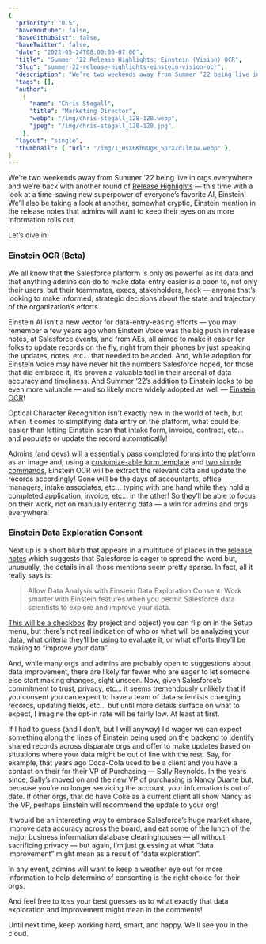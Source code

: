 ```yaml
---
{
  "priority": "0.5",
  "haveYoutube": false,
  "haveGithubGist": false,
  "haveTwitter": false,
  "date": "2022-05-24T08:00:00-07:00",
  "title": "Summer ’22 Release Highlights: Einstein (Vision) OCR",
  "Slug": "summer-22-release-highlights-einstein-vision-ocr",
  "description": "We’re two weekends away from Summer ’22 being live in orgs everywhere and we’re back with another round of Release Highlights — this time…",
  "tags": [],
  "author":
    {
      "name": "Chris Stegall",
      "title": "Marketing Director",
      "webp": "/img/chris-stegall_128-128.webp",
      "jpeg": "/img/chris-stegall_128-128.jpg",
    },
  "layout": "single",
  "thumbnail": { "url": "/img/1_HsX6Kh9UgR_5prXZdIlm1w.webp" },
}
---
```


We’re two weekends away from Summer ’22 being live in orgs everywhere and we’re back with another round of [Release Highlights](https://medium.com/creme-de-la-crm/tagged/release-highlights) — this time with a look at a time-saving new superpower of everyone’s favorite AI, Einstein! We’ll also be taking a look at another, somewhat cryptic, Einstein mention in the release notes that admins will want to keep their eyes on as more information rolls out.

Let’s dive in!

### Einstein OCR (Beta)

We all know that the Salesforce platform is only as powerful as its data and that anything admins can do to make data-entry easier is a boon to, not only their users, but their teammates, execs, stakeholders, heck — anyone that’s looking to make informed, strategic decisions about the state and trajectory of the organization’s efforts.

Einstein AI isn’t a new vector for data-entry-easing efforts — you may remember a few years ago when Einstein Voice was the big push in release notes, at Salesforce events, and from AEs, all aimed to make it easier for folks to update records on the fly, right from their phones by just speaking the updates, notes, etc… that needed to be added. And, while adoption for Einstein Voice may have never hit the numbers Salesforce hoped, for those that did embrace it, it’s proven a valuable tool in their arsenal of data accuracy and timeliness. And Summer ‘22’s addition to Einstein looks to be even more valuable — and so likely more widely adopted as well — [Einstein OCR](https://help.salesforce.com/s/articleView?id=release-notes.rn_einstein_vision_ocr_custom_forms.htm&type=5&release=238)!

Optical Character Recognition isn’t exactly new in the world of tech, but when it comes to simplifying data entry on the platform, what could be easier than letting Einstein scan that intake form, invoice, contract, etc… and populate or update the record automatically!

Admins (and devs) will a essentially pass completed forms into the platform as an image and, using a [customize-able form template](https://storage.googleapis.com/sfr-ocr-apis-research/samples/82092117.json) and [two simple commands](https://help.salesforce.com/s/articleView?id=release-notes.rn_einstein_vision_ocr_custom_forms.htm&type=5&release=238), Einstein OCR will be extract the relevant data and update the records accordingly! Gone will be the days of accountants, office managers, intake associates, etc… typing with one hand while they hold a completed application, invoice, etc… in the other! So they’ll be able to focus on their work, not on manually entering data — a win for admins and orgs everywhere!

### Einstein Data Exploration Consent

Next up is a short blurb that appears in a multitude of places in the [release notes](https://help.salesforce.com/s/articleView?id=release-notes.salesforce_release_notes.htm&type=5&release=238&language=en_US) which suggests that Salesforce is eager to spread the word but, unusually, the details in all those mentions seem pretty sparse. In fact, all it really says is:

> Allow Data Analysis with Einstein Data Exploration Consent:
> Work smarter with Einstein features when you permit Salesforce data scientists to explore and improve your data.

[This will be a checkbox](https://help.salesforce.com/s/articleView?id=release-notes.rn_allow_analysis_data_exploration_consent.htm&type=5&release=238) (by project and object) you can flip on in the Setup menu, but there’s not real indication of who or what will be analyzing your data, what criteria they’ll be using to evaluate it, or what efforts they’ll be making to “improve your data”.

And, while many orgs and admins are probably open to suggestions about data improvement, there are likely far fewer who are eager to let someone else start making changes, sight unseen. Now, given Salesforce’s commitment to trust, privacy, etc… it seems tremendously unlikely that if you consent you can expect to have a team of data scientists changing records, updating fields, etc… but until more details surface on what to expect, I imagine the opt-in rate will be fairly low. At least at first.

If I had to guess (and I don’t, but I will anyway) I’d wager we can expect something along the lines of Einstein being used on the backend to identify shared records across disparate orgs and offer to make updates based on situations where your data might be out of line with the rest. Say, for example, that years ago Coca-Cola used to be a client and you have a contact on their for their VP of Purchasing — Sally Reynolds. In the years since, Sally’s moved on and the new VP of purchasing is Nancy Duarte but, because you’re no longer servicing the account, your information is out of date. If other orgs, that do have Coke as a current client all show Nancy as the VP, perhaps Einstein will recommend the update to your org!

It would be an interesting way to embrace Salesforce’s huge market share, improve data accuracy across the board, and eat some of the lunch of the major business information database clearinghouses — all without sacrificing privacy — but again, I’m just guessing at what “data improvement” might mean as a result of “data exploration”.

In any event, admins will want to keep a weather eye out for more information to help determine of consenting is the right choice for their orgs.

And feel free to toss your best guesses as to what exactly that data exploration and improvement might mean in the comments!

Until next time, keep working hard, smart, and happy. We’ll see you in the cloud.
